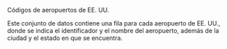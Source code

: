 Códigos de aeropuertos de EE. UU.<p> </p>Este conjunto de datos contiene una fila para cada aeropuerto de EE. UU., donde se indica el identificador y el nombre del aeropuerto, además de la ciudad y el estado en que se encuentra.

<!---HONumber=58_postMigration-->